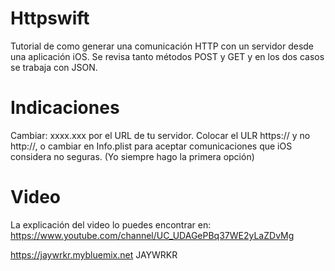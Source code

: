 # Httpswift
Tutorial de como generar una comunicación HTTP con un servidor desde una aplicación iOS. Se revisa tanto métodos POST y GET y en los dos casos se trabaja con JSON.


# Indicaciones
Cambiar: xxxx.xxx por el URL de tu servidor.
Colocar el ULR https:// y no http://, o cambiar en Info.plist para aceptar comunicaciones que iOS considera no seguras.
(Yo siempre hago la primera opción)


# Video
La explicación del video lo puedes encontrar en: 
https://www.youtube.com/channel/UC_UDAGePBq37WE2yLaZDvMg

https://jaywrkr.mybluemix.net
JAYWRKR

